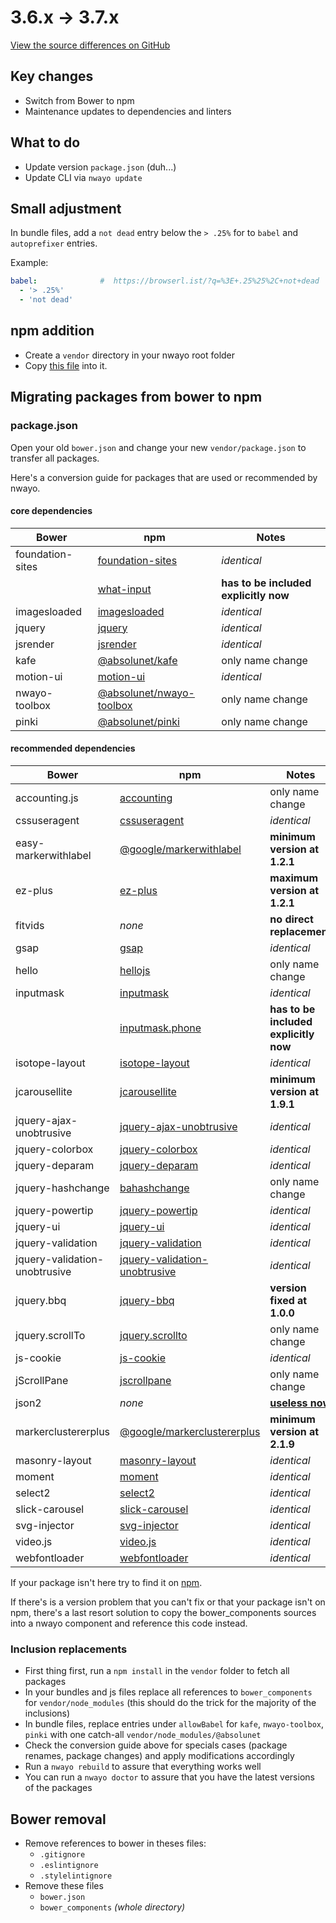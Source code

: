 # 3.6.x → 3.7.x
[View the source differences on GitHub](https://github.com/valtech-commerce/nwayo/compare/3.6.0...3.7.0)

## Key changes
- Switch from Bower to npm
- Maintenance updates to dependencies and linters

## What to do
- Update version `package.json` (duh...)
- Update CLI via `nwayo update`

## Small adjustment
In bundle files, add a `not dead` entry below the `> .25%` for to `babel` and `autoprefixer` entries.

Example:
```yaml
babel:              #  https://browserl.ist/?q=%3E+.25%25%2C+not+dead
  - '> .25%'
  - 'not dead'
```

## npm addition
- Create a `vendor` directory in your nwayo root folder
- Copy [this file](https://raw.githubusercontent.com/valtech-commcerce/nwayo/3.7.0/packages/grow-project/boilerplate/vendor/package.json) into it.

## Migrating packages from bower to npm

### package.json
Open your old `bower.json` and change your new `vendor/package.json` to transfer all packages.

Here's a conversion guide for packages that are used or recommended by nwayo.

#### core dependencies
| Bower | npm | Notes |
|---|---|---|
| foundation-sites | [foundation-sites](https://www.npmjs.com/package/foundation-sites)                 | *identical* |
|                  | [what-input](https://www.npmjs.com/package/what-input)                             | **has to be included explicitly now** |
| imagesloaded     | [imagesloaded](https://www.npmjs.com/package/imagesloaded)                         | *identical* |
| jquery           | [jquery](https://www.npmjs.com/package/jquery)                                     | *identical* |
| jsrender         | [jsrender](https://www.npmjs.com/package/jsrender)                                 | *identical* |
| kafe             | [@absolunet/kafe](https://www.npmjs.com/package/@absolunet/kafe)                   | only name change |
| motion-ui        | [motion-ui](https://www.npmjs.com/package/motion-ui)                               | *identical* |
| nwayo-toolbox    | [@absolunet/nwayo-toolbox](https://www.npmjs.com/package/@absolunet/nwayo-toolbox) | only name change |
| pinki            | [@absolunet/pinki](https://www.npmjs.com/package/@absolunet/pinki)                 | only name change |

#### recommended dependencies
| Bower | npm | Notes |
|---|---|---|
| accounting.js                 | [accounting](https://www.npmjs.com/package/accounting)                                       | only name change |
| cssuseragent                  | [cssuseragent](https://www.npmjs.com/package/cssuseragent)                                   | *identical* |
| easy-markerwithlabel          | [@google/markerwithlabel](https://www.npmjs.com/package/@google/markerwithlabel)             | **minimum version at 1.2.1** |
| ez-plus                       | [ez-plus](https://www.npmjs.com/package/ez-plus)                                             | **maximum version at 1.2.1** |
| fitvids                       | *none*                                                                                       | **no direct replacement**|
| gsap                          | [gsap](https://www.npmjs.com/package/gsap)                                                   | *identical* |
| hello                         | [hellojs](https://www.npmjs.com/package/hellojs)                                             | only name change |
| inputmask                     | [inputmask](https://www.npmjs.com/package/inputmask)                                         | *identical* |
|                               | [inputmask.phone](https://www.npmjs.com/package/inputmask.phone)                             | **has to be included explicitly now** |
| isotope-layout                | [isotope-layout](https://www.npmjs.com/package/isotope-layout)                               | *identical*|
| jcarousellite                 | [jcarousellite](https://www.npmjs.com/package/jcarousellite)                                 | **minimum version at 1.9.1** |
| jquery-ajax-unobtrusive       | [jquery-ajax-unobtrusive](https://www.npmjs.com/package/jquery-ajax-unobtrusive)             | *identical* |
| jquery-colorbox               | [jquery-colorbox](https://www.npmjs.com/package/jquery-colorbox)                             | *identical* |
| jquery-deparam                | [jquery-deparam](https://www.npmjs.com/package/jquery-deparam)                               | *identical* |
| jquery-hashchange             | [bahashchange](https://www.npmjs.com/package/bahashchange)                                   | only name change |
| jquery-powertip               | [jquery-powertip](https://www.npmjs.com/package/jquery-powertip)                             | *identical* |
| jquery-ui                     | [jquery-ui](https://www.npmjs.com/package/jquery-ui)                                         | *identical* |
| jquery-validation             | [jquery-validation](https://www.npmjs.com/package/jquery-validation)                         | *identical* |
| jquery-validation-unobtrusive | [jquery-validation-unobtrusive](https://www.npmjs.com/package/jquery-validation-unobtrusive) | *identical* |
| jquery.bbq                    | [jquery-bbq](https://www.npmjs.com/package/jquery-bbq)                                       | **version fixed at 1.0.0** |
| jquery.scrollTo               | [jquery.scrollto](https://www.npmjs.com/package/jquery.scrollto)                             | only name change |
| js-cookie                     | [js-cookie](https://www.npmjs.com/package/js-cookie)                                         | *identical* |
| jScrollPane                   | [jscrollpane](https://www.npmjs.com/package/jscrollpane)                                     | only name change |
| json2                         | *none*                                                                                       | **[useless now](https://caniuse.com/#feat=json)** |
| markerclustererplus           | [@google/markerclustererplus](https://www.npmjs.com/package/@google/markerclustererplus)     | **minimum version at 2.1.9** |
| masonry-layout                | [masonry-layout](https://www.npmjs.com/package/masonry-layout)                               | *identical* |
| moment                        | [moment](https://www.npmjs.com/package/moment)                                               | *identical* |
| select2                       | [select2](https://www.npmjs.com/package/select2)                                             | *identical* |
| slick-carousel                | [slick-carousel](https://www.npmjs.com/package/slick-carousel)                               | *identical* |
| svg-injector                  | [svg-injector](https://www.npmjs.com/package/svg-injector)                                   | *identical* |
| video.js                      | [video.js](https://www.npmjs.com/package/video.js)                                           | *identical* |
| webfontloader                 | [webfontloader](https://www.npmjs.com/package/webfontloader)                                 | *identical* |

If your package isn't here try to find it on [npm](https://www.npmjs.com/).

If there's is a version problem that you can't fix or that your package isn't on npm, there's a last resort solution to copy the bower_components sources into a nwayo component and reference this code instead.


### Inclusion replacements
- First thing first, run a `npm install` in the `vendor` folder to fetch all packages
- In your bundles and js files replace all references to `bower_components` for `vendor/node_modules` (this should do the trick for the majority of the inclusions)
- In bundle files, replace entries under `allowBabel` for `kafe`, `nwayo-toolbox`, `pinki` with one catch-all `vendor/node_modules/@absolunet`
- Check the conversion guide above for specials cases (package renames, package changes) and apply modifications accordingly
- Run a `nwayo rebuild` to assure that everything works well
- You can run a `nwayo doctor` to assure that you have the latest versions of the packages


## Bower removal
- Remove references to bower in theses files:
	- `.gitignore`
	- `.eslintignore`
	- `.stylelintignore`
- Remove these files
	- `bower.json`
	- `bower_components` *(whole directory)*
